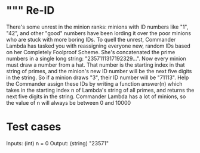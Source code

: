 """
Re-ID
=====

There's some unrest in the minion ranks: minions with ID numbers like "1", "42", and other "good" numbers have been lording it over 
the poor minions who are stuck with more boring IDs. To quell the unrest, Commander Lambda has tasked you with reassigning everyone new, 
random IDs based on her Completely Foolproof Scheme. She's concatenated the prime numbers in a single long string: "2357111317192329...". 
Now every minion must draw a number from a hat. That number is the starting index in that string of primes, and the minion's new ID number 
will be the next five digits in the string. So if a minion draws "3", their ID number will be "71113". 
Help the Commander assign these IDs by writing a function answer(n) which takes in the starting index n of Lambda's string of all primes, 
and returns the next five digits in the string. Commander Lambda has a lot of minions, so the value of n will always be between 0 and 10000

Test cases
==========

Inputs:
    (int) n = 0
Output:
    (string) "23571"
